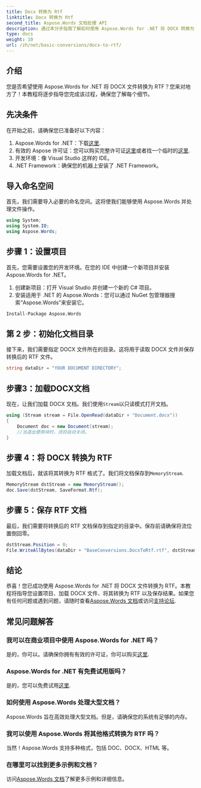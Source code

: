 ```yaml
---
title: Docx 转换为 Rtf
linktitle: Docx 转换为 Rtf
second_title: Aspose.Words 文档处理 API
description: 通过本分步指南了解如何使用 Aspose.Words for .NET 将 DOCX 转换为 RTF。非常适合寻求高效解决方案的开发人员。
type: docs
weight: 10
url: /zh/net/basic-conversions/docx-to-rtf/
---
```

## 介绍
您是否希望使用 Aspose.Words for .NET 将 DOCX 文件转换为 RTF？您来对地方了！本教程将逐步指导您完成该过程，确保您了解每个细节。

## 先决条件

在开始之前，请确保您已准备好以下内容：

1.  Aspose.Words for .NET：下载[这里](https://releases.aspose.com/words/net/).
2. 有效的 Aspose 许可证：您可以购买完整许可证[这里](https://purchase.aspose.com/buy)或者找一个临时的[这里](https://purchase.aspose.com/temporary-license/).
3. 开发环境：像 Visual Studio 这样的 IDE。
4. .NET Framework：确保您的机器上安装了 .NET Framework。

## 导入命名空间

首先，我们需要导入必要的命名空间。这将使我们能够使用 Aspose.Words 并处理文件操作。
```csharp
using System;
using System.IO;
using Aspose.Words;
```

## 步骤 1：设置项目

首先，您需要设置您的开发环境。在您的 IDE 中创建一个新项目并安装 Aspose.Words for .NET。

1. 创建新项目：打开 Visual Studio 并创建一个新的 C# 项目。
2. 安装适用于 .NET 的 Aspose.Words：您可以通过 NuGet 包管理器搜索“Aspose.Words”来安装它。

```sh
Install-Package Aspose.Words
```

## 第 2 步：初始化文档目录

接下来，我们需要指定 DOCX 文件所在的目录。这将用于读取 DOCX 文件并保存转换后的 RTF 文件。

```csharp
string dataDir = "YOUR DOCUMENT DIRECTORY";
```

## 步骤3：加载DOCX文档

现在，让我们加载 DOCX 文档。我们使用`Stream`以只读模式打开文档。

```csharp
using (Stream stream = File.OpenRead(dataDir + "Document.docx"))
{
    Document doc = new Document(stream);
    //当退出使用块时，流将自动关闭。
}
```

## 步骤 4：将 DOCX 转换为 RTF

加载文档后，就该将其转换为 RTF 格式了。我们将文档保存到`MemoryStream`.

```csharp
MemoryStream dstStream = new MemoryStream();
doc.Save(dstStream, SaveFormat.Rtf);
```

## 步骤 5：保存 RTF 文档

最后，我们需要将转换后的 RTF 文档保存到指定的目录中。保存前请确保将流位置倒回零。

```csharp
dstStream.Position = 0;
File.WriteAllBytes(dataDir + "BaseConversions.DocxToRtf.rtf", dstStream.ToArray());
```

## 结论

恭喜！您已成功使用 Aspose.Words for .NET 将 DOCX 文件转换为 RTF。本教程将指导您设置项目、加载 DOCX 文件、将其转换为 RTF 以及保存结果。如果您有任何问题或遇到问题，请随时查看[Aspose.Words 文档](https://reference.aspose.com/words/net/)或访问[支持论坛](https://forum.aspose.com/c/words/8).

## 常见问题解答

### 我可以在商业项目中使用 Aspose.Words for .NET 吗？
是的，你可以。请确保你拥有有效的许可证，你可以购买[这里](https://purchase.aspose.com/buy).

### Aspose.Words for .NET 有免费试用版吗？
是的，您可以免费试用[这里](https://releases.aspose.com/).

### 如何使用 Aspose.Words 处理大型文档？
Aspose.Words 旨在高效处理大型文档。但是，请确保您的系统有足够的内存。

### 我可以使用 Aspose.Words 将其他格式转换为 RTF 吗？
当然！Aspose.Words 支持多种格式，包括 DOC、DOCX、HTML 等。

### 在哪里可以找到更多示例和文档？
访问[Aspose.Words 文档](https://reference.aspose.com/words/net/)了解更多示例和详细信息。